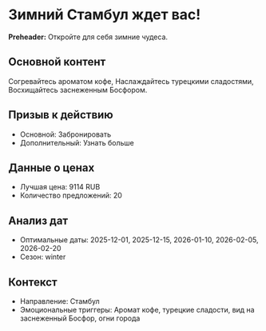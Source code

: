# Зимний Стамбул ждет вас!

**Preheader:** Откройте для себя зимние чудеса.

## Основной контент

Согревайтесь ароматом кофе, Наслаждайтесь турецкими сладостями, Восхищайтесь заснеженным Босфором.

## Призыв к действию

- Основной: Забронировать
- Дополнительный: Узнать больше

## Данные о ценах

- Лучшая цена: 9114 RUB
- Количество предложений: 20

## Анализ дат

- Оптимальные даты: 2025-12-01, 2025-12-15, 2026-01-10, 2026-02-05, 2026-02-20
- Сезон: winter

## Контекст

- Направление: Стамбул
- Эмоциональные триггеры: Аромат кофе, турецкие сладости, вид на заснеженный Босфор, огни города

